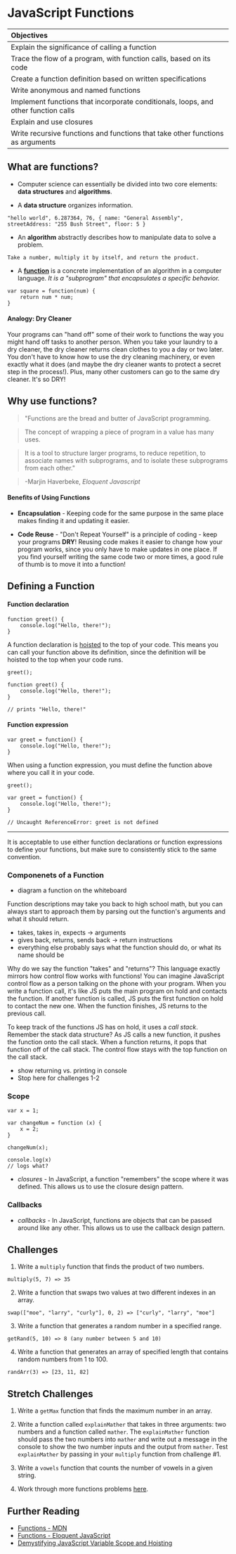 # JavaScript Functions

| Objectives |
| :--- |
| Explain the significance of calling a function |
| Trace the flow of a program, with function calls, based on its code |
| Create a function definition based on written specifications |
| Write anonymous and named functions |
| Implement functions that incorporate conditionals, loops, and other function calls |
| Explain and use closures |
| Write recursive functions and functions that take other functions as arguments |

## What are functions?
  * Computer science can essentially be divided into two core elements: **data structures** and **algorithms**.

  * A **data structure** organizes information.

  ```
  "hello world", 6.287364, 76, { name: "General Assembly", streetAddress: "255 Bush Street", floor: 5 }
  ```

  * An **algorithm** abstractly describes how to manipulate data to solve a problem.

  ```
  Take a number, multiply it by itself, and return the product.
  ```

  * A [**function**](https://developer.mozilla.org/en-US/docs/Web/JavaScript/Reference/Functions) is a concrete implementation of an algorithm in a computer language. *It is a "subprogram" that encapsulates a specific behavior.*

  ```
  var square = function(num) {
      return num * num;
  }
  ```

#### Analogy: Dry Cleaner
  Your programs can "hand off" some of their work to functions the way you might hand off tasks to another person. When you take your laundry to a dry cleaner, the dry cleaner returns clean clothes to you a day or two later. You don't have to know how to use the dry cleaning machinery, or even exactly what it does (and maybe the dry cleaner wants to protect a secret step in the process!). Plus, many other customers can go to the same dry cleaner. It's so DRY!

## Why use functions?
  > "Functions are the bread and butter of JavaScript programming.

  > The concept of wrapping a piece of program in a value has many uses.

  > It is a tool to structure larger programs, to reduce repetition, to associate names with subprograms, and to isolate these subprograms from each other."

  > -Marjin Haverbeke, *Eloquent Javascript*

#### Benefits of Using Functions
  * **Encapsulation** - Keeping code for the same purpose in the same place makes finding it and updating it easier.

  * **Code Reuse** - "Don't Repeat Yourself" is a principle of coding - keep your programs **DRY**! Reusing code makes it easier to change how your program works, since you only have to make updates in one place. If you find yourself writing the same code two or more times, a good rule of thumb is to move it into a function!

## Defining a Function

#### Function declaration

  ```
  function greet() {
      console.log("Hello, there!");
  }
  ```

  A function declaration is [hoisted](http://www.sitepoint.com/demystifying-javascript-variable-scope-hoisting/#hoisting) to the top of your code. This means you can call your function above its definition, since the definition will be hoisted to the top when your code runs.

  ```
  greet();

  function greet() {
      console.log("Hello, there!");
  }

  // prints "Hello, there!"
  ```

#### Function expression

  ```
  var greet = function() {
      console.log("Hello, there!");
  }
  ```

  When using a function expression, you must define the function above where you call it in your code.

  ```
  greet();

  var greet = function() {
      console.log("Hello, there!");
  }

  // Uncaught ReferenceError: greet is not defined
  ```
  ---
  It is acceptable to use either function declarations or function expressions to define your functions, but make sure to consistently stick to the same convention.

### Componenets of a Function
  * diagram a function on the whiteboard

  Function descriptions may take you back to high school math, but you can always start to approach them by parsing out the function's arguments and what it should return.

  * takes, takes in, expects -> arguments
  * gives back, returns, sends back -> return instructions
  * everything else probably says what the function should do, or what its name should be

  Why do we say the function "takes" and "returns"? This language exactly mirrors how control flow works with functions! You can imagine JavaScript control flow as a person talking on the phone with your program. When you write a function call, it's like JS puts the main program on hold and contacts the function. If another function is called, JS puts the first function on hold to contact the new one. When the function finishes, JS returns to the previous call.

  To keep track of the functions JS has on hold, it uses a _call stack_. Remember the stack data structure? As JS calls a new function, it pushes the function onto the call stack. When a function returns, it pops that function off of the call stack. The control flow stays with the top function on the call stack.

  * show returning vs. printing in console
  * Stop here for challenges 1-2

### Scope

  ```
  var x = 1;

  var changeNum = function (x) {
      x = 2;
  }

  changeNum(x);

  console.log(x)
  // logs what?
  ```

  * _closures_ - In JavaScript, a function "remembers" the scope where it was defined. This allows us to use the closure design pattern.

### Callbacks

  * _callbacks_ - In JavaScript, functions are objects that can be passed around like any other. This allows us to use the callback design pattern.


## Challenges

  1. Write a `multiply` function that finds the product of two numbers.

  ```
  multiply(5, 7) => 35
  ```

  2. Write a function that swaps two values at two different indexes in an array.

  ```
  swap(["moe", "larry", "curly"], 0, 2) => ["curly", "larry", "moe"]
  ```

  3. Write a function that generates a random number in a specified range.

  ```
  getRand(5, 10) => 8 (any number between 5 and 10)
  ```

  4. Write a function that generates an array of specified length that contains random numbers from 1 to 100.

  ```
  randArr(3) => [23, 11, 82]
  ```

## Stretch Challenges

  1. Write a `getMax` function that finds the maximum number in an array.

  2. Write a function called `explainMather` that takes in three arguments: two numbers and a function called `mather`. The `explainMather` function should pass the two numbers into `mather` and write out a message in the console to show the two number inputs and the output from `mather`. Test `explainMather` by passing in your `multiply` function from challenge #1.

  3. Write a `vowels` function that counts the number of vowels in a given string.

  4. Work through more functions problems [here](more_functions.md).

## Further Reading
  * [Functions - MDN](https://developer.mozilla.org/en-US/docs/Web/JavaScript/Reference/Functions)
  * [Functions - Eloquent JavaScript](http://eloquentjavascript.net/03_functions.html)
  * [Demystifying JavaScript Variable Scope and Hoisting](http://www.sitepoint.com/demystifying-javascript-variable-scope-hoisting)
